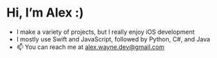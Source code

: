 # Hi, I’m Alex :)
- I make a variety of projects, but I really enjoy iOS development 
- I mostly use Swift and JavaScript, followed by Python, C#, and Java
- 📫 You can reach me at alex.wayne.dev@gmail.com
